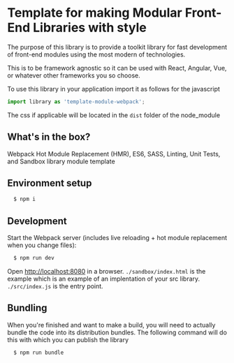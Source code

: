 # Template for making Modular Front-End Libraries with style
 
The purpose of this library is to provide a toolkit library for fast development of front-end modules using the most modern of technologies.

This is to be framework agnostic so it can be used with React, Angular, Vue, or whatever other frameworks you so choose.

To use this library in your application import it as follows for the javascript

```javascript
import library as 'template-module-webpack';
```

The css if applicable will be located in the `dist` folder of the node_module


## What's in the box?

Webpack Hot Module Replacement (HMR), ES6, SASS, Linting, Unit Tests, and Sandbox library module template

## Environment setup 

```sh
  $ npm i
```

## Development

Start the Webpack server (includes live reloading + hot module replacement when you change files):

```sh
  $ npm run dev
```

Open [http://localhost:8080](http://localhost:8080) in a browser.  `./sandbox/index.html` is the example which is an example of an implentation of your src library.
`./src/index.js` is the entry point.

## Bundling 

When you're finished and want to make a build, you will need to actually bundle the code into its distribution bundles.  The following command will do this with which you can publish the library

```sh
  $ npm run bundle
```

